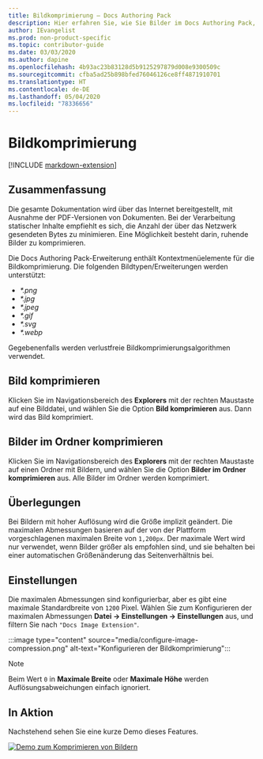 ```yaml
---
title: Bildkomprimierung – Docs Authoring Pack
description: Hier erfahren Sie, wie Sie Bilder im Docs Authoring Pack, Visual Studio Code-Erweiterung, komprimieren.
author: IEvangelist
ms.prod: non-product-specific
ms.topic: contributor-guide
ms.date: 03/03/2020
ms.author: dapine
ms.openlocfilehash: 4b93ac23b83128d5b9125297879d008e9300509c
ms.sourcegitcommit: cfba5ad25b898bfed76046126ce8ff4871910701
ms.translationtype: HT
ms.contentlocale: de-DE
ms.lasthandoff: 05/04/2020
ms.locfileid: "78336656"
---
```

# <a name="image-compression"></a>Bildkomprimierung

[!INCLUDE [markdown-extension](includes/image-extension.md)]

## <a name="summary"></a>Zusammenfassung

Die gesamte Dokumentation wird über das Internet bereitgestellt, mit Ausnahme der PDF-Versionen von Dokumenten. Bei der Verarbeitung statischer Inhalte empfiehlt es sich, die Anzahl der über das Netzwerk gesendeten Bytes zu minimieren. Eine Möglichkeit besteht darin, ruhende Bilder zu komprimieren.

Die Docs Authoring Pack-Erweiterung enthält Kontextmenüelemente für die Bildkomprimierung. Die folgenden Bildtypen/Erweiterungen werden unterstützt:

* *\*.png*
* *\*.jpg*
* *\*.jpeg*
* *\*.gif*
* *\*.svg*
* *\*.webp*

Gegebenenfalls werden verlustfreie Bildkomprimierungsalgorithmen verwendet.

## <a name="compress-image"></a>Bild komprimieren

Klicken Sie im Navigationsbereich des **Explorers** mit der rechten Maustaste auf eine Bilddatei, und wählen Sie die Option **Bild komprimieren** aus. Dann wird das Bild komprimiert.

## <a name="compress-images-in-folder"></a>Bilder im Ordner komprimieren

Klicken Sie im Navigationsbereich des **Explorers** mit der rechten Maustaste auf einen Ordner mit Bildern, und wählen Sie die Option **Bilder im Ordner komprimieren** aus. Alle Bilder im Ordner werden komprimiert.

## <a name="considerations"></a>Überlegungen

Bei Bildern mit hoher Auflösung wird die Größe implizit geändert. Die maximalen Abmessungen basieren auf der von der Plattform vorgeschlagenen maximalen Breite von `1,200px`. Der maximale Wert wird nur verwendet, wenn Bilder größer als empfohlen sind, und sie behalten bei einer automatischen Größenänderung das Seitenverhältnis bei.

## <a name="preferences"></a>Einstellungen

Die maximalen Abmessungen sind konfigurierbar, aber es gibt eine maximale Standardbreite von `1200` Pixel. Wählen Sie zum Konfigurieren der maximalen Abmessungen **Datei -> Einstellungen -> Einstellungen** aus, und filtern Sie nach `"Docs Image Extension"`.

:::image type="content" source="media/configure-image-compression.png" alt-text="Konfigurieren der Bildkomprimierung":::

> [!NOTE]
> Beim Wert `0` in **Maximale Breite** oder **Maximale Höhe** werden Auflösungsabweichungen einfach ignoriert.

## <a name="in-action"></a>In Aktion

Nachstehend sehen Sie eine kurze Demo dieses Features.

[![Demo zum Komprimieren von Bildern](media/compress-image.gif)](media/compress-image.gif#lightbox)

